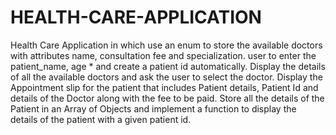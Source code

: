 # HEALTH-CARE-APPLICATION
 Health Care Application in which use an enum to store the available doctors with attributes name,  consultation fee and specialization.
 user to enter the patient_name, age * and create a patient id automatically.
 Display the details of all the available doctors and ask the user to select the doctor.
 Display the Appointment slip for the patient that includes Patient details, Patient Id and details of the Doctor along with the fee to be paid. 
 Store all the details of the Patient  in an Array of Objects and implement a function to display the details of the patient with a given patient id.
